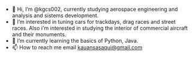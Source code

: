 - 👋 Hi, I’m @kgcs002, currently studying aerospace engineering and analysis and sistems development.
- 👀 I’m interested in tuning cars for trackdays, drag races and street races. Also i'm interested in studying the interior of commercial aircraft and their monuments.
- 🌱 I’m currently learning the basics of Python, Java. 
- 📫 How to reach me email kauansasaqui@gmail.com  

<!---
kgcs002/kgcs002 is a ✨ special ✨ repository because its `README.md` (this file) appears on your GitHub profile.
You can click the Preview link to take a look at your changes.
--->
